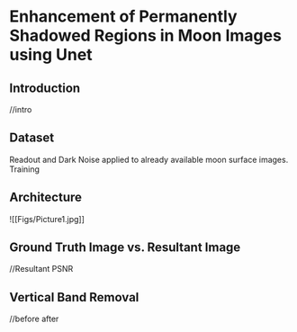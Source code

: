 # Enhancement of Permanently Shadowed Regions in Moon Images using Unet
## Introduction
//intro

## Dataset
Readout and Dark Noise applied to already available moon surface images. Training 

## Architecture
![[Figs/Picture1.jpg]]

## Ground Truth Image vs. Resultant Image
//Resultant PSNR

## Vertical Band Removal
//before after